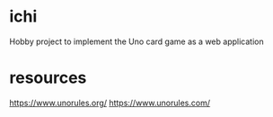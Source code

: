 # ichi
Hobby project to implement the Uno card game as a web application

# resources
https://www.unorules.org/
https://www.unorules.com/
